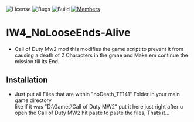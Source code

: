 ![License](https://img.shields.io/badge/license-BSD--3-orange) ![Bugs](https://img.shields.io/badge/bugs-0%20open-brightgreen) ![Build](https://img.shields.io/badge/Build-passing-brightgreen?logo=github) [![Members](https://img.shields.io/discord/750034898680807434?label=members&logo=discord&color=7289da)](https://discord.gg/CHZea8zvBG)

# IW4_NoLooseEnds-Alive

- Call of Duty Mw2 mod this modifies the game script to prevent it from causing a death of 2 Characters in the gmae and Make em continue the mission till its End.

<h2>Installation</h2>

- Just put all Files that are within "noDeath_TF141" Folder in your main game directory<br>
like if it was "D:\Games\Call of Duty MW2" put it here just right after u open the Call of Duty MW2 hit paste to paste the files, Thats it...
